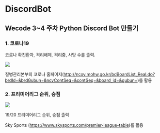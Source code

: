 # DiscordBot
## Wecode 3~4 주차 Python Discord Bot 만들기

### 1. 코로나19

코로나 확진환자, 격리해제, 격리중, 사망 수를 출력.

![](https://images.velog.io/images/sungjun-jin/post/e39fcfa5-4685-49e0-b9a5-1a46217799e3/image.png)

질병관리본부의 코로나 홈페이지(http://ncov.mohw.go.kr/bdBoardList_Real.do?brdId=&brdGubun=&ncvContSeq=&contSeq=&board_id=&gubun=)를 활용

### 2. 프리미어리그 순위, 승점

![](https://images.velog.io/images/sungjun-jin/post/3e019d13-0d96-44d8-a815-e5201370089c/image.png)

19/20 프리미어리그 순위, 승점 출력

Sky Sports (https://www.skysports.com/premier-league-table)를 활용
